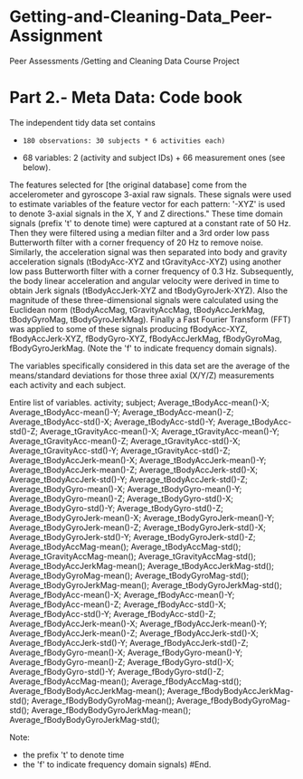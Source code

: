 # Getting-and-Cleaning-Data_Peer-Assignment
Peer Assessments /Getting and Cleaning Data Course Project


# Part 2.- Meta Data: Code book
 The independent tidy data set contains 
-     180 observations: 30 subjects * 6 activities each)
-	68 variables: 2 (activity and subject IDs) + 66 measurement ones (see below).



The features selected for [the original database] come from the accelerometer and gyroscope 3-axial raw signals. These signals were used to estimate variables of the feature vector for each pattern:  '-XYZ' is used to denote 3-axial signals in the X, Y and Z directions."
These time domain signals (prefix 't' to denote time) were captured at a constant rate of 50 Hz. 
Then they were filtered using a median filter and a 3rd order low pass Butterworth filter with a corner frequency of 20 Hz to 
remove noise. 
Similarly, the acceleration signal was then separated into body and gravity acceleration signals (tBodyAcc-XYZ and tGravityAcc-XYZ)
 using another low pass Butterworth filter with a corner frequency of 0.3 Hz. 
Subsequently, the body linear acceleration and angular velocity were derived in time to obtain Jerk signals 
(tBodyAccJerk-XYZ and tBodyGyroJerk-XYZ). 
Also the magnitude of these three-dimensional signals were calculated using the Euclidean norm 
(tBodyAccMag, tGravityAccMag, tBodyAccJerkMag, tBodyGyroMag, tBodyGyroJerkMag). 
Finally a Fast Fourier Transform (FFT) was applied to some of these signals producing fBodyAcc-XYZ, fBodyAccJerk-XYZ, fBodyGyro-XYZ, 
fBodyAccJerkMag, fBodyGyroMag, fBodyGyroJerkMag. (Note the 'f' to indicate frequency domain signals). 



The variables specifically considered in this data set are the average of the means/standard deviations for those three axial (X/Y/Z) measurements each activity and each subject. 

Entire list of variables.
activity;
subject;
Average_tBodyAcc-mean()-X;
Average_tBodyAcc-mean()-Y;
Average_tBodyAcc-mean()-Z;
Average_tBodyAcc-std()-X;
Average_tBodyAcc-std()-Y;
Average_tBodyAcc-std()-Z;
Average_tGravityAcc-mean()-X;
Average_tGravityAcc-mean()-Y;
Average_tGravityAcc-mean()-Z;
Average_tGravityAcc-std()-X;
Average_tGravityAcc-std()-Y;
Average_tGravityAcc-std()-Z;
Average_tBodyAccJerk-mean()-X;
Average_tBodyAccJerk-mean()-Y;
Average_tBodyAccJerk-mean()-Z;
Average_tBodyAccJerk-std()-X;
Average_tBodyAccJerk-std()-Y;
Average_tBodyAccJerk-std()-Z;
Average_tBodyGyro-mean()-X;
Average_tBodyGyro-mean()-Y;
Average_tBodyGyro-mean()-Z;
Average_tBodyGyro-std()-X;
Average_tBodyGyro-std()-Y;
Average_tBodyGyro-std()-Z;
Average_tBodyGyroJerk-mean()-X;
Average_tBodyGyroJerk-mean()-Y;
Average_tBodyGyroJerk-mean()-Z;
Average_tBodyGyroJerk-std()-X;
Average_tBodyGyroJerk-std()-Y;
Average_tBodyGyroJerk-std()-Z;
Average_tBodyAccMag-mean();
Average_tBodyAccMag-std();
Average_tGravityAccMag-mean();
Average_tGravityAccMag-std();
Average_tBodyAccJerkMag-mean();
Average_tBodyAccJerkMag-std();
Average_tBodyGyroMag-mean();
Average_tBodyGyroMag-std();
Average_tBodyGyroJerkMag-mean();
Average_tBodyGyroJerkMag-std();
Average_fBodyAcc-mean()-X;
Average_fBodyAcc-mean()-Y;
Average_fBodyAcc-mean()-Z;
Average_fBodyAcc-std()-X;
Average_fBodyAcc-std()-Y;
Average_fBodyAcc-std()-Z;
Average_fBodyAccJerk-mean()-X;
Average_fBodyAccJerk-mean()-Y;
Average_fBodyAccJerk-mean()-Z;
Average_fBodyAccJerk-std()-X;
Average_fBodyAccJerk-std()-Y;
Average_fBodyAccJerk-std()-Z;
Average_fBodyGyro-mean()-X;
Average_fBodyGyro-mean()-Y;
Average_fBodyGyro-mean()-Z;
Average_fBodyGyro-std()-X;
Average_fBodyGyro-std()-Y;
Average_fBodyGyro-std()-Z;
Average_fBodyAccMag-mean();
Average_fBodyAccMag-std();
Average_fBodyBodyAccJerkMag-mean();
Average_fBodyBodyAccJerkMag-std();
Average_fBodyBodyGyroMag-mean();
Average_fBodyBodyGyroMag-std();
Average_fBodyBodyGyroJerkMag-mean();
Average_fBodyBodyGyroJerkMag-std();

Note:
- the prefix 't' to denote time
- the 'f' to indicate frequency domain signals)
#End.